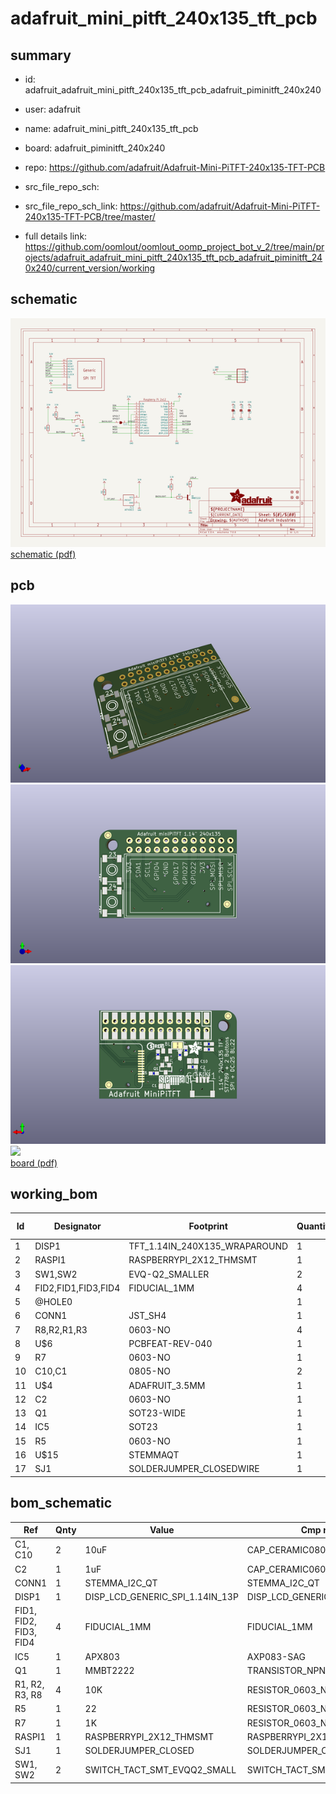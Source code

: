 # adafruit_mini_pitft_240x135_tft_pcb
 
## summary 
* id: adafruit_adafruit_mini_pitft_240x135_tft_pcb_adafruit_piminitft_240x240
* user: adafruit
* name: adafruit_mini_pitft_240x135_tft_pcb
* board: adafruit_piminitft_240x240
* repo: https://github.com/adafruit/Adafruit-Mini-PiTFT-240x135-TFT-PCB



* src_file_repo_sch: 
* src_file_repo_sch_link: https://github.com/adafruit/Adafruit-Mini-PiTFT-240x135-TFT-PCB/tree/master/
* full details link: https://github.com/oomlout/oomlout_oomp_project_bot_v_2/tree/main/projects/adafruit_adafruit_mini_pitft_240x135_tft_pcb_adafruit_piminitft_240x240/current_version/working  

## schematic  
![](working_schematic_600.png)  
[schematic (pdf)](working_schematic.pdf)  

## pcb  
![](working_3d_600.png) 
![](working_3d_front_600.png)  
![](working_3d_back_600.png)  
![](working_600.png)  
[board (pdf)](working.pdf)  

## working_bom
| Id | Designator | Footprint | Quantity | Designation | Supplier and ref |  | None | 
| --- | --- | --- | --- | --- | --- | --- | --- | 
| 1 | DISP1 | TFT_1.14IN_240X135_WRAPAROUND | 1 | DISP_LCD_GENERIC_SPI_1.14IN_13P |  |  | [''] | 
| 2 | RASPI1 | RASPBERRYPI_2X12_THMSMT | 1 | RASPBERRYPI_2X12_THMSMT |  |  | [''] | 
| 3 | SW1,SW2 | EVQ-Q2_SMALLER | 2 |  |  |  | [''] | 
| 4 | FID2,FID1,FID3,FID4 | FIDUCIAL_1MM | 4 | FIDUCIAL_1MM |  |  | [''] | 
| 5 | @HOLE0 |  | 1 |  |  |  | [''] | 
| 6 | CONN1 | JST_SH4 | 1 | STEMMA_I2C_QT |  |  | [''] | 
| 7 | R8,R2,R1,R3 | 0603-NO | 4 | 10K |  |  | [''] | 
| 8 | U$6 | PCBFEAT-REV-040 | 1 |  |  |  | [''] | 
| 9 | R7 | 0603-NO | 1 | 1K |  |  | [''] | 
| 10 | C10,C1 | 0805-NO | 2 | 10uF |  |  | [''] | 
| 11 | U$4 | ADAFRUIT_3.5MM | 1 | MICROSD |  |  | [''] | 
| 12 | C2 | 0603-NO | 1 | 1uF |  |  | [''] | 
| 13 | Q1 | SOT23-WIDE | 1 | MMBT2222 |  |  | [''] | 
| 14 | IC5 | SOT23 | 1 | APX803 |  |  | [''] | 
| 15 | R5 | 0603-NO | 1 | 22 |  |  | [''] | 
| 16 | U$15 | STEMMAQT | 1 |  |  |  | [''] | 
| 17 | SJ1 | SOLDERJUMPER_CLOSEDWIRE | 1 |  |  |  | [''] | 


## bom_schematic
| Ref | Qnty | Value | Cmp name | Footprint | Description | Vendor | DNP | 
| --- | --- | --- | --- | --- | --- | --- | --- | 
| C1, C10 | 2 | 10uF | CAP_CERAMIC0805-NOOUTLINE | working:0805-NO |  |  |  | 
| C2 | 1 | 1uF | CAP_CERAMIC0603_NO | working:0603-NO |  |  |  | 
| CONN1 | 1 | STEMMA_I2C_QT | STEMMA_I2C_QT | working:JST_SH4 |  |  |  | 
| DISP1 | 1 | DISP_LCD_GENERIC_SPI_1.14IN_13P | DISP_LCD_GENERIC_SPI_1.14IN_13P | working:TFT_1.14IN_240X135_WRAPAROUND |  |  |  | 
| FID1, FID2, FID3, FID4 | 4 | FIDUCIAL_1MM | FIDUCIAL_1MM | working:FIDUCIAL_1MM |  |  |  | 
| IC5 | 1 | APX803 | AXP083-SAG | working:SOT23 |  |  |  | 
| Q1 | 1 | MMBT2222 | TRANSISTOR_NPNWIDE | working:SOT23-WIDE |  |  |  | 
| R1, R2, R3, R8 | 4 | 10K | RESISTOR_0603_NOOUT | working:0603-NO |  |  |  | 
| R5 | 1 | 22 | RESISTOR_0603_NOOUT | working:0603-NO |  |  |  | 
| R7 | 1 | 1K | RESISTOR_0603_NOOUT | working:0603-NO |  |  |  | 
| RASPI1 | 1 | RASPBERRYPI_2X12_THMSMT | RASPBERRYPI_2X12_THMSMT | working:RASPBERRYPI_2X12_THMSMT |  |  |  | 
| SJ1 | 1 | SOLDERJUMPER_CLOSED | SOLDERJUMPER_CLOSED | working:SOLDERJUMPER_CLOSEDWIRE |  |  |  | 
| SW1, SW2 | 2 | SWITCH_TACT_SMT_EVQQ2_SMALL | SWITCH_TACT_SMT_EVQQ2_SMALL | working:EVQ-Q2_SMALLER |  |  |  | 



